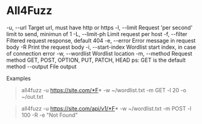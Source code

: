 # All4Fuzz

-u, --url           Target url, must have http or https
-l, --limit         Request 'per second' limit to send, minimun of 1
-L, --limit-ph      Limit request per host
-f, --filter        Filtered request response, default 404
-e, --error         Error message in request body
-R                  Print the request body
-i, --start-index   Wordlist start index, in case of connection error
-w, --wordlist      Wordlist location
-m, --method        Request method GET, POST, OPTION, PUT, PATCH, HEAD
                    ps: GET is the default method
--output            File output

Examples
> all4fuzz -u https://site.com/*F* -w ~/wordlist.txt -m GET -l 20 -o ~/out.txt

> all4fuzz -u https://site.com/api/v1/*F* -w ~/wordlist.txt -m POST -l 100 -R -e "Not Found"
